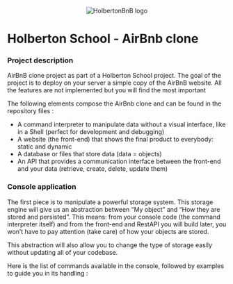 <p align="center">
  <img src="hhttps://holbertonintranet.s3.amazonaws.com/uploads/medias/2018/6/65f4a1dd9c51265f49d0.png?X-Amz-Algorithm=AWS4-HMAC-SHA256&X-Amz-Credential=AKIARDDGGGOU5BHMTQX4%2F20221014%2Fus-east-1%2Fs3%2Faws4_request&X-Amz-Date=20221014T091534Z&X-Amz-Expires=86400&X-Amz-SignedHeaders=host&X-Amz-Signature=3a12c1935500d08daf14f6eed1f4c5338f53dc24841e8f93e2399a97c7642385" alt="HolbertonBnB logo">
</p>

# Holberton School - AirBnb clone

### Project description

AirBnB clone project as part of a Holberton School project.
The goal of the project is to deploy on your server a simple copy of the AirBnB website.
All the features are not implemented but you will find the most important

The following elements compose the AirBnb clone and can be found in the repository files :

- A command interpreter to manipulate data without a visual interface, like in a Shell (perfect for development and debugging)
- A website (the front-end) that shows the final product to everybody: static and dynamic
- A database or files that store data (data = objects)
- An API that provides a communication interface between the front-end and your data (retrieve, create, delete, update them)

### Console application

The first piece is to manipulate a powerful storage system. This storage engine will give us an abstraction between “My object” and “How they are stored and persisted”. This means: from your console code (the command interpreter itself) and from the front-end and RestAPI you will build later, you won’t have to pay attention (take care) of how your objects are stored.

This abstraction will also allow you to change the type of storage easily without updating all of your codebase.

Here is the list of commands available in the console, followed by examples to guide you in its handling :




